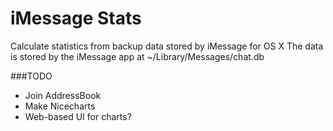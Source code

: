 # iMessage Stats
Calculate statistics from backup data stored by iMessage for OS X
The data is stored by the iMessage app at ~/Library/Messages/chat.db

###TODO

- Join AddressBook
- Make Nicecharts
- Web-based UI for charts?
